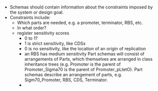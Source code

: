 - Schemas should contain information about the constraints imposed by the system or design goal.
- Constraints include:
  - Which parts are needed, e.g. a promoter, terminator, RBS, etc.
  - In what order?
  - register sensitivity scores
    - 0 to 1?
    - 1 is strict sensitivity, like CDSs
    - 0 is no sensitivity, like the location of an origin of replication
    - an RBS has medium sensitivity
  Part schemas will consist of arrangements of Parts, which themselves are arranged in class inheritance trees (e.g. Promoter is the parent of Promoter_Sigma70 is the parent of Promoter_pLtetO). Part schemas describe an arrangement of parts, e.g. Sigm70_Promoter, RBS, CDS, Terminator.
    - 
